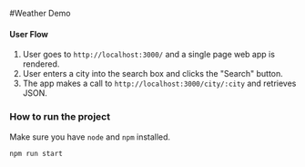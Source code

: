 #Weather Demo

#### User Flow
  
1. User goes to `http://localhost:3000/` and a single page web app is rendered.  
2. User enters a city into the search box and clicks the "Search" button.  
3. The app makes a call to `http://localhost:3000/city/:city` and retrieves JSON.  


### How to run the project

Make sure you have `node` and `npm` installed.  
  
```
npm run start
```


